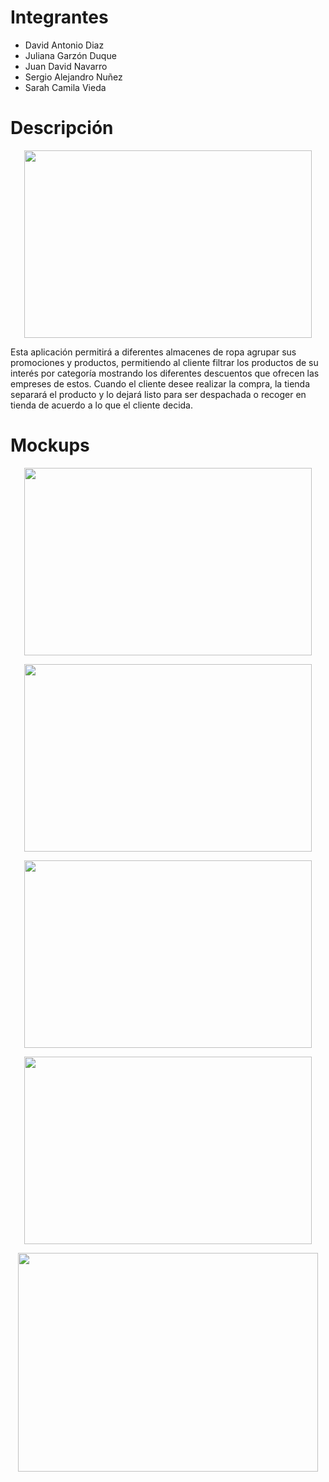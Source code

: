 # Integrantes

- David Antonio Diaz
- Juliana Garzón Duque
- Juan David Navarro
- Sergio Alejandro Nuñez
- Sarah Camila Vieda

# Descripción
<p align="center">
  <img width="460" height="300" src=https://user-images.githubusercontent.com/43153078/90345669-38687d00-dfe8-11ea-98ca-5595bd61b55b.PNG>
</p>


Esta aplicación permitirá a diferentes almacenes de ropa agrupar sus promociones y productos, permitiendo al cliente filtrar los productos de su interés por categoría mostrando los diferentes descuentos que ofrecen las empreses de estos. Cuando el cliente desee realizar la compra, la tienda separará el producto y lo dejará listo para ser despachada o recoger en tienda de acuerdo a lo que el cliente decida. 

# Mockups

<p align="center">
  <img width="460" height="300" src=https://user-images.githubusercontent.com/43153078/90345739-e8d68100-dfe8-11ea-8414-a4dd440ecbae.PNG>
</p>

<p align="center">
  <img width="460" height="300" src=https://user-images.githubusercontent.com/43153078/90345740-eaa04480-dfe8-11ea-8afe-4ae11921d8e6.PNG>
</p>

<p align="center">
  <img width="460" height="300" src=https://user-images.githubusercontent.com/43153078/90345741-eb38db00-dfe8-11ea-9c23-1b21dc7e74f7.PNG>
</p>

<p align="center">
  <img width="460" height="300" src=https://user-images.githubusercontent.com/43153078/90345742-ebd17180-dfe8-11ea-976d-321b46b8cf73.PNG>
</p>

<p align="center">
  <img width="480" height="350" src=https://user-images.githubusercontent.com/43153078/90345743-ebd17180-dfe8-11ea-935e-68bfef58f3d4.PNG>
</p>



